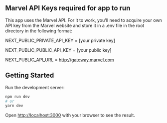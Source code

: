 ## Marvel API Keys required for app to run

This app uses the Marvel API. For it to work, you'll need to acquire your own API key from the Marvel website and store it in a .env file in the root directory in the following format:

NEXT_PUBLIC_PRIVATE_API_KEY = [your private key]

NEXT_PUBLIC_PUBLIC_API_KEY = [your public key]

NEXT_PUBLIC_API_URL = http://gateway.marvel.com


## Getting Started

Run the development server:

```bash
npm run dev
# or
yarn dev
```

Open [http://localhost:3000](http://localhost:3000) with your browser to see the result.

